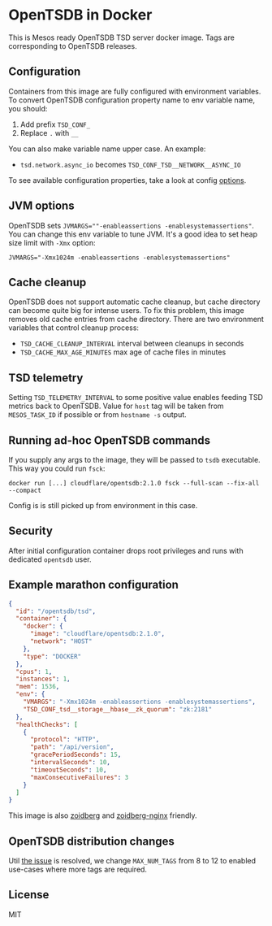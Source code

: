 # OpenTSDB in Docker

This is Mesos ready OpenTSDB TSD server docker image. Tags are corresponding
to OpenTSDB releases.

## Configuration

Containers from this image are fully configured with environment variables.
To convert OpenTSDB configuration property name to env variable name,
you should:

1. Add prefix `TSD_CONF_`
2. Replace `.` with `__`

You can also make variable name upper case. An example:

* `tsd.network.async_io` becomes `TSD_CONF_TSD__NETWORK__ASYNC_IO`

To see available configuration properties, take a look at config
[options](http://opentsdb.net/docs/build/html/user_guide/configuration.html).

## JVM options

OpenTSDB sets `JVMARGS=""-enableassertions -enablesystemassertions"`. You
can change this env variable to tune JVM. It's a good idea to set heap
size limit with `-Xmx` option:

```
JVMARGS="-Xmx1024m -enableassertions -enablesystemassertions"
```

## Cache cleanup

OpenTSDB does not support automatic cache cleanup, but cache directory
can become quite big for intense users. To fix this problem, this image
removes old cache entries from cache directory. There are two environment
variables that control cleanup process:

* `TSD_CACHE_CLEANUP_INTERVAL` interval between cleanups in seconds
* `TSD_CACHE_MAX_AGE_MINUTES` max age of cache files in minutes

## TSD telemetry

Setting `TSD_TELEMETRY_INTERVAL` to some positive value enables feeding
TSD metrics back to OpenTSDB. Value for `host` tag will be taken from
`MESOS_TASK_ID` if possible or from `hostname -s` output.

## Running ad-hoc OpenTSDB commands

If you supply any args to the image, they will be passed to `tsdb` executable.
This way you could run `fsck`:

```
docker run [...] cloudflare/opentsdb:2.1.0 fsck --full-scan --fix-all --compact
```

Config is is still picked up from environment in this case.

## Security

After initial configuration container drops root privileges and runs
with dedicated `opentsdb` user.

## Example marathon configuration

```json
{
  "id": "/opentsdb/tsd",
  "container": {
    "docker": {
      "image": "cloudflare/opentsdb:2.1.0",
      "network": "HOST"
    },
    "type": "DOCKER"
  },
  "cpus": 1,
  "instances": 1,
  "mem": 1536,
  "env": {
    "VMARGS": "-Xmx1024m -enableassertions -enablesystemassertions",
    "TSD_CONF_tsd__storage__hbase__zk_quorum": "zk:2181"
  },
  "healthChecks": [
    {
      "protocol": "HTTP",
      "path": "/api/version",
      "gracePeriodSeconds": 15,
      "intervalSeconds": 10,
      "timeoutSeconds": 10,
      "maxConsecutiveFailures": 3
    }
  ]
}
```

This image is also [zoidberg](https://github.com/bobrik/zoidberg) and
[zoidberg-nginx](https://github.com/bobrik/zoidberg-nginx) friendly.

## OpenTSDB distribution changes

Util [the issue](https://github.com/OpenTSDB/opentsdb/issues/437) is resolved,
we change `MAX_NUM_TAGS` from 8 to 12 to enabled use-cases where more tags
are required.

## License

MIT
